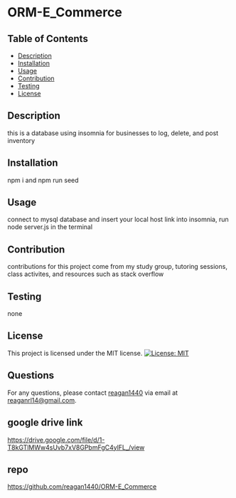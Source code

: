 # ORM-E_Commerce

## Table of Contents
* [Description](#description)
* [Installation](#installation)
* [Usage](#usage)
* [Contribution](#contribution)
* [Testing](#testing)
* [License](#license)

## Description
this is a database using insomnia for businesses to log, delete, and post inventory

## Installation
npm i and npm run seed

## Usage
connect to mysql database and insert your local host link into insomnia, run node server.js in the terminal

## Contribution
contributions for this project come from my study group, tutoring sessions, class activites, and resources such as stack overflow

## Testing
none

## License
This project is licensed under the MIT license.
[![License: MIT](https://img.shields.io/badge/License-MIT-yellow.svg)](https://opensource.org/licenses/MIT)

## Questions
For any questions, please contact [reagan1440](https://github.com/reagan1440) via email at reaganrl14@gmail.com.

## google drive link
https://drive.google.com/file/d/1-T8kGTlMWw4sUvb7xV8GPbmFgC4ylFL_/view

## repo
https://github.com/reagan1440/ORM-E_Commerce